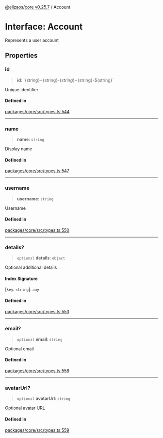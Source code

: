 [@elizaos/core v0.25.7](../index.md) / Account

# Interface: Account

Represents a user account

## Properties

### id

> **id**: \`$\{string\}-$\{string\}-$\{string\}-$\{string\}-$\{string\}\`

Unique identifier

#### Defined in

[packages/core/src/types.ts:544](https://github.com/elizaOS/eliza/blob/main/packages/core/src/types.ts#L544)

***

### name

> **name**: `string`

Display name

#### Defined in

[packages/core/src/types.ts:547](https://github.com/elizaOS/eliza/blob/main/packages/core/src/types.ts#L547)

***

### username

> **username**: `string`

Username

#### Defined in

[packages/core/src/types.ts:550](https://github.com/elizaOS/eliza/blob/main/packages/core/src/types.ts#L550)

***

### details?

> `optional` **details**: `object`

Optional additional details

#### Index Signature

 \[`key`: `string`\]: `any`

#### Defined in

[packages/core/src/types.ts:553](https://github.com/elizaOS/eliza/blob/main/packages/core/src/types.ts#L553)

***

### email?

> `optional` **email**: `string`

Optional email

#### Defined in

[packages/core/src/types.ts:556](https://github.com/elizaOS/eliza/blob/main/packages/core/src/types.ts#L556)

***

### avatarUrl?

> `optional` **avatarUrl**: `string`

Optional avatar URL

#### Defined in

[packages/core/src/types.ts:559](https://github.com/elizaOS/eliza/blob/main/packages/core/src/types.ts#L559)
